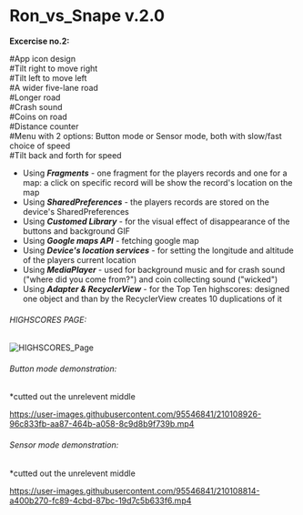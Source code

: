 # Ron_vs_Snape v.2.0

__Excercise no.2:__

#App icon design <br />
#Tilt right to move right<br />
#Tilt left to move left<br />
#A wider five-lane road<br />
#Longer road<br />
#Crash sound<br />
#Coins on road<br />
#Distance counter<br />
#Menu with 2 options: Button mode or Sensor mode, both with slow/fast choice of speed<br />
#Tilt back and forth for speed<br />



* Using ***Fragments*** - one fragment for the players records and one for a map: a click on specific record will be show the record's location on the map<br />
* Using ***SharedPreferences*** - the players records are stored on the device's SharedPreferences<br />
* Using ***Customed Library*** - for the visual effect of disappearance of the buttons and background GIF<br />
* Using ***Google maps API*** - fetching google map<br />
* Using ***Device's location services*** - for setting the longitude and altitude of the players current location<br />
* Using ***MediaPlayer*** - used for background music and for crash sound ("where did you come from?") and coin collecting sound ("wicked")<br />
* Using ***Adapter & RecyclerView*** - for the Top Ten highscores: designed one object and than by the RecyclerView creates 10 duplications of it

###### HIGHSCORES PAGE:
![HIGHSCORES_Page](https://user-images.githubusercontent.com/95546841/210109196-fac59593-f649-464c-854c-6e4c4c8da864.jpeg)


###### Button mode demonstration:<br />
*cutted out the unrelevent middle

https://user-images.githubusercontent.com/95546841/210108926-96c833fb-aa87-464b-a058-8c9d8b9f739b.mp4


###### Sensor mode demonstration:<br />
*cutted out the unrelevent middle

https://user-images.githubusercontent.com/95546841/210108814-a400b270-fc89-4cbd-87bc-19d7c5b633f6.mp4

